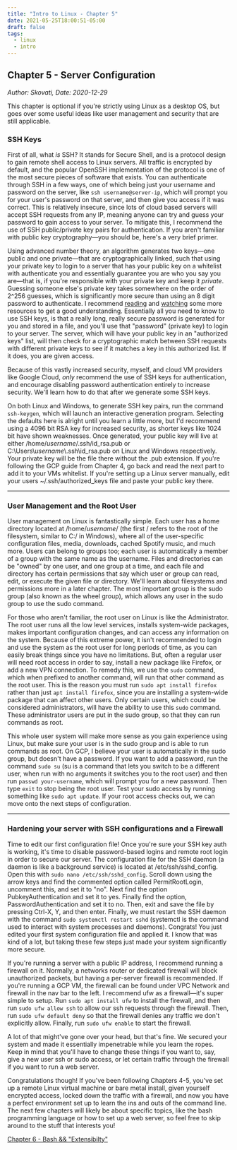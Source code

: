 ```yaml
---
title: "Intro to Linux - Chapter 5"
date: 2021-05-25T18:00:51-05:00
draft: false
tags:
  - linux
  - intro
---
```


## Chapter 5 - Server Configuration
*Author: Skovati, Date: 2020-12-29*

This chapter is optional if you're strictly using Linux as a desktop OS, but goes over some useful ideas like user management and security that are still applicable.

### SSH Keys

First of all, what *is* SSH? It stands for Secure Shell, and is a protocol design to gain remote shell access to Linux servers. All traffic is encrypted by default, and the popular OpenSSH implementation of the protocol is one of the most secure pieces of software that exists. You can authenticate through SSH in a few ways, one of which being just your username and password on the server, like `ssh username@server-ip`, which will prompt you for your user's password on that server, and then give you access if it was correct. This is relatively insecure, since lots of cloud based servers will accept SSH requests from any IP, meaning anyone can try and guess your password to gain access to your server. To mitigate this, I recommend the use of SSH public/private key pairs for authentication. If you aren't familiar with public key cryptography—you should be, here's a very brief primer. 

Using advanced number theory, an algorithm generates two keys—one public and one private—that are cryptographically linked, such that using your private key to login to a server that has your public key on a whitelist with authenticate you and essentially guarantee you are who you say you are—that is, if you're responsible with your private key and keep it *private*. Guessing someone else's private key takes somewhere on the order of 2^256 guesses, which is significantly more secure than using an 8 digit password to authenticate. I recommend [reading](https://www.cloudflare.com/learning/ssl/how-does-public-key-encryption-work/) and [watching](https://www.youtube.com/watch?v=GSIDS_lvRv4) some more resources to get a good understanding. Essentially all you need to know to use SSH keys, is that a really long, really secure password is generated for you and stored in a file, and you'll use that "password" (private key) to login to your server. The server, which will have your public key in an "authorized keys" list, will then check for a cryptographic match between SSH requests with different private keys to see if it matches a key in this authorized list. If it does, you are given access.

Because of this vastly increased security, myself, and cloud VM providers like Google Cloud, *only* recommend the use of SSH keys for authentication, and encourage disabling password authentication entirely to increase security. We'll learn how to do that after we generate some SSH keys.

On both Linux and Windows, to generate SSH key pairs, run the command `ssh-keygen`, which will launch an interactive generation program. Selecting the defaults here is alright until you learn a little more, but I'd recommend using a 4096 bit RSA key for increased security, as shorter keys like 1024 bit have shown weaknesses. Once generated, your public key will live at either /home/*username*/.ssh/id_rsa.pub or C:\\Users\\*username*\\.ssh\\id_rsa.pub on Linux and Windows respectively. Your private key will be the file there without the .pub extension. If you're following the GCP guide from Chapter 4, go back and read the next part to add it to your VMs whitelist. If you're setting up a Linux server manually, edit your users ~/.ssh/authorized_keys file and paste your public key there. 

---

### User Management and the Root User

User management on Linux is fantastically simple. Each user has a home directory located at /home/*username*/ (the first / refers to the root of the filesystem, similar to C:/ in Windows), where all of the user-specific configuration files, media, downloads, cached Spotify music, and much more. Users can belong to groups too; each user is automatically a member of a group with the same name as the username. Files and directories can be "owned" by one user, and one group at a time, and each file and directory has certain permissions that say which user or group can read, edit, or execute the given file or directory. We'll learn about filesystems and permissions more in a later chapter. The most important group is the sudo group (also known as the wheel group), which allows any user in the sudo group to use the sudo command.

For those who aren't familiar, the root user on Linux is like the Administrator. The root user runs all the low level services, installs system-wide packages, makes important configuration changes, and can access any information on the system. Because of this extreme power, it isn't recommended to login and use the system as the root user for long periods of time, as you can easily break things since you have no limitations. But, often a regular user will need root access in order to say, install a new package like Firefox, or add a new VPN connection. To remedy this, we use the `sudo` command, which when prefixed to another command, will run that other command as the root user. This is the reason you must run `sudo apt install firefox` rather than just `apt install firefox`, since you are installing a system-wide package that can affect other users. Only certain users, which could be considered administrators, will have the ability to use this `sudo` command. These administrator users are put in the sudo group, so that they can run commands as root. 

This whole user system will make more sense as you gain experience using Linux, but make sure your user is in the sudo group and is able to run commands as root. On GCP, I believe your user is automatically in the sudo group, but doesn't have a password. If you want to add a password, run the command `sudo su` (su is a command that lets you switch to be a different user, when run with no arguments it switches you to the root user) and then run `passwd your-username`, which will prompt you for a new password. Then  type `exit` to stop being the root user. Test your sudo access by running something like `sudo apt update`. If your root access checks out, we can move onto the next steps of configuration.

---

### Hardening your server with SSH configurations and a Firewall

Time to edit our first configuration file! Once you're sure your SSH key auth is working, it's time to disable password-based logins and remote root login in order to secure our server. The configuration file for the SSH daemon (a daemon is like a background service) is located at /etc/ssh/sshd_config. Open this with `sudo nano /etc/ssh/sshd_config`. Scroll down using the arrow keys and find the commented option called PermitRootLogin, uncomment this, and set it to "no". Next find the option PubkeyAuthentication and set it to yes. Finally find the option, PasswordAuthentication and set it to no. Then, exit and save the file by pressing Ctrl-X, Y, and then enter. Finally, we must restart the SSH daemon with the command `sudo systemctl restart sshd` (systemctl is the command used to interact with system processes and daemons). Congrats! You just edited your first system configuration file and applied it. I know that was kind of a lot, but taking these few steps just made your system significantly more secure.

If you're running a server with a public IP address, I recommend running a firewall on it. Normally, a networks router or dedicated firewall will block unauthorized packets, but having a per-server firewall is recommended. If you're running a GCP VM, the firewall can be found under VPC Network and firewall in the nav bar to the left. I recommend ufw as a firewall—it's super simple to setup. Run `sudo apt install ufw` to install the firewall, and then run `sudo ufw allow ssh` to allow our ssh requests through the firewall. Then, run `sudo ufw default deny` so that the firewall denies any traffic we don't explicitly allow. Finally, run `sudo ufw enable` to start the firewall. 

A lot of that might've gone over your head, but that's fine. We secured your system and made it essentially impenetrable while you learn the ropes. Keep in mind that you'll have to change these things if you want to, say, give a new user ssh or sudo access, or let certain traffic through the firewall if you want to run a web server.

Congratulations though! If you've been following Chapters 4-5, you've set up a remote Linux virtual machine or bare metal install, given yourself encrypted access, locked down the traffic with a firewall, and now you have a perfect environment set up to learn the ins and outs of the command line. The next few chapters will likely be about specific topics, like the bash programming language or how to set up a web server, so feel free to skip around to the stuff that interests you!

[Chapter 6 - Bash && "Extensibilty"](/articles/linux/intro/ch6)

